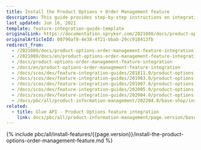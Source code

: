```yaml
---
title: Install the Product Options + Order Management feature
description: This guide provides step-by-step instructions on integrating Product Options + Order Management feature into your project.
last_updated: Jun 16, 2021
template: feature-integration-guide-template
originalLink: https://documentation.spryker.com/2021080/docs/product-options-order-management-feature-integration
originalArticleId: 00796af8-4e38-4f21-bbab-29cc918413fb
redirect_from:
  - /2021080/docs/product-options-order-management-feature-integration
  - /2021080/docs/en/product-options-order-management-feature-integration
  - /docs/product-options-order-management-feature-integration
  - /docs/en/product-options-order-management-feature-integration
  - /docs/scos/dev/feature-integration-guides/201811.0/product-options-order-management-feature-integration.html
  - /docs/scos/dev/feature-integration-guides/201903.0/product-options-order-management-feature-integration.html
  - /docs/scos/dev/feature-integration-guides/201907.0/product-options-order-management-feature-integration.html
  - /docs/scos/dev/feature-integration-guides/202005.0/product-options-order-management-feature-integration.html
  - /docs/scos/dev/feature-integration-guides/202004.0/product-options-order-management-feature-integration.html
  - /docs/pbc/all/product-information-management/202204.0/base-shop/install-and-upgrade/install-features/install-the-product-options-order-management-feature.html
related:
  - title: Glue API - Product Options feature integration
    link: docs/pbc/all/product-information-management/page.version/base-shop/install-and-upgrade/install-glue-api/install-the-product-options-glue-api.html
---
```

{% include pbc/all/install-features/{{page.version}}/install-the-product-options-order-management-feature.md %} <!-- To edit, see /_includes/pbc/all/install-features/202311.0/install-the-product-options-order-management-feature.md -->
